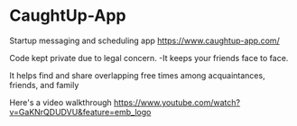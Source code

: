 # CaughtUp-App
Startup messaging and scheduling app
https://www.caughtup-app.com/

Code kept private due to legal concern.
-It keeps your friends face to face.

It helps find and share overlapping free times among acquaintances, friends, and family


Here's a video walkthrough
https://www.youtube.com/watch?v=GaKNrQDUDVU&feature=emb_logo



